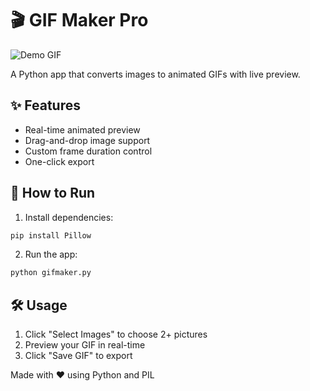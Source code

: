 # 🎬 GIF Maker Pro  

![Demo GIF](assets/demo.gif)  

A Python app that converts images to animated GIFs with live preview.

## ✨ Features  
- Real-time animated preview  
- Drag-and-drop image support  
- Custom frame duration control  
- One-click export  

## 🚀 How to Run  
1. Install dependencies:  
```bash
pip install Pillow
```
2. Run the app:  
```bash
python gifmaker.py
```

## 🛠️ Usage  
1. Click "Select Images" to choose 2+ pictures  
2. Preview your GIF in real-time  
3. Click "Save GIF" to export  

Made with ❤️ using Python and PIL